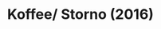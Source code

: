 ---
layout: projectPage
title: Koffee/ Storno (2016)
narrow: true
paragraphs:
 - text: |
     Where do a place and a typeface meet? This two-sided poster is meant to function as both an abstracted representation of a space and as a type specimen. The pair used is Koffee, a wonderful coffee shop in New Haven, and Storno, a whimsical typeface by the Lineto foundry.
 - text: |
     The print is foldable, such that the back of the poster functions as a 4-spread booklet, containing a menu of the coffeeshop—presenting the drinks, and a menu of the typeface—showcasing its characters.
 - text: |
     This poster was created as part of Yale’s Typography II studio.
   small: true
images:
 - url: https://cortex.persona.co/w/1500/q/67/i/fb32575c08eea3c674e7c825e0aba432343cda3dca2323e6bdc096f6d41489a4/web_front.png
   description:
 - url: https://cortex.persona.co/w/1500/q/67/i/e32002aa0081638e2ec659edd831890f4fb5cceac11cddbb0dedcbe2aa1c2bff/web_back.png
   description: 
---